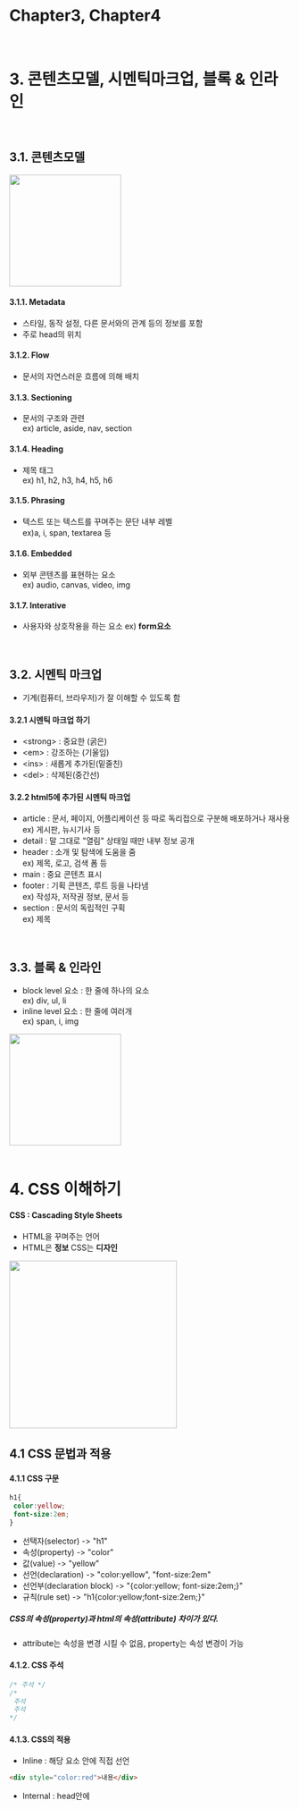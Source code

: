 # Chapter3, Chapter4
<br>

# 3. 콘텐츠모델, 시멘틱마크업, 블록 & 인라인

<br>

## 3.1. 콘텐츠모델
<img src="https://media.prod.mdn.mozit.cloud/attachments/2012/07/09/3704/07b3e5bb546840a09bb35d45b36009a6/Content_categories_venn.png" height="200">

#### 3.1.1. Metadata
 - 스타일, 동작 설정, 다른 문서와의 관계 등의 정보를 포함
 - 주로 head의 위치
#### 3.1.2. Flow
 - 문서의 자연스러운 흐름에 의해 배치
#### 3.1.3. Sectioning
 - 문서의 구조와 관련   
 ex) article, aside, nav, section
 
#### 3.1.4. Heading
 - 제목 태그   
 ex) h1, h2, h3, h4, h5, h6
 
#### 3.1.5. Phrasing
 - 텍스트 또는 텍스트를 꾸며주는 문단 내부 레벨   
 ex)a, i, span, textarea 등
 
#### 3.1.6. Embedded 
 - 외부 콘텐츠를 표현하는 요소   
 ex) audio, canvas, video, img
 
#### 3.1.7. Interative
 - 사용자와 상호작용을 하는 요소
 ex) __form요소__ 
 
<br>
 
## 3.2. 시멘틱 마크업
 - 기계(컴퓨터, 브라우저)가 잘 이해할 수 있도록 함

#### 3.2.1 시멘틱 마크업 하기
 - \<strong> : 중요한 (굵은)
 - \<em> : 강조하는 (기울임)
 - \<ins> : 새롭게 추가된(밑줄친)
 - \<del> : 삭제된(중간선)
 
#### 3.2.2 html5에 추가된 시멘틱 마크업
 - article : 문서, 페이지, 어플리케이션 등 따로 독리접으로 구분해 배포하거나 재사용   
 ex) 게시판, 뉴시기사 등
 - detail : 말 그대로 "열림" 상태일 때만 내부 정보 공개
 - header : 소개 및 탐색에 도움을 줌   
 ex) 제목, 로고, 검색 폼 등
 - main : 중요 콘텐츠 표시
 - footer : 기획 콘텐츠, 루트 등을 나타냄   
 ex) 작성자, 저작권 정보, 문서 등
 - section : 문서의 독립적인 구획   
 ex) 제목
  
<br>

## 3.3. 블록 & 인라인
- block level 요소 : 한 줄에 하나의 요소   
ex) div, ul, li
- inline level 요소 : 한 줄에 여러개   
ex) span, i, img
<img src="https://lh3.googleusercontent.com/proxy/R-pr6E0i-Naii3YU0NDpDN0BHenZstMMO7haZ8FCQeDzuIREsiQQCjzCDIYXjCoRs-AcDjtjbxLCo-yXWR4weaRzGfAfqJJNuy7yBznTzOcfM8wv2bTht_4xEt5by16LM3tuXJAOnwMlprXlb46R7A" height="200">

<br>
<br>

# 4. CSS 이해하기
#### CSS : Cascading Style Sheets
 - HTML을 꾸며주는 언어
 - HTML은 __정보__ CSS는 __디자인__
 
 <img src="https://tutorial.techaltum.com/images/html-css.jpg" height=300>
 
 ## 4.1 CSS 문법과 적용
 
 #### 4.1.1 CSS 구문
 ```CSS
 h1{
  color:yellow;
  font-size:2em;
 }
 ```
- 선택자(selector) -> "h1"
- 속성(property) -> "color"
- 값(value) -> "yellow"
- 선언(declaration) -> "color:yellow", "font-size:2em"
- 선언부(declaration block) -> "{color:yellow; font-size:2em;}"
- 규칙(rule set) -> "h1{color:yellow;font-size:2em;}"

##### CSS의 속성(property)과 html의 속성(attribute) 차이가 있다.
- attribute는 속성을 변경 시킬 수 없음, property는 속성 변경이 가능

#### 4.1.2. CSS 주석
```CSS
/* 주석 */
/*
 주석
 주석
*/
```

#### 4.1.3. CSS의 적용
- Inline : 해당 요소 안에 직접 선언   
```html
<div style="color:red">내용</div>
```
- Internal : head안에 <style> 태그를 넣어 사용
```html
 <head>
  <style> div{color:red;}
  </style>
 </head>
```
- External : 외부시트를 이용   
 ```html
 <!--html코드-->
 <head>
   <link rel="stylesheet" href="CSS위치.css">
 </head>
```

```CSS
/* CSS 코드 */
div{color:red;}
```
- Import : 스타일 시트 내에서 다른 스타일 시트 불러옴
```CSS
 @import url("CSS위치.css");
```

## 4.2 CSS 선택자
#### 4.2.1 선택자 1
- 요소 선택자 : 선택자 부분에 태그를 넣어줌
```CSS
h1{color:red;}
h2{color:red;}
```
- 그룹 선택자 : 선택자를 그룹화함
```CSS
h1,h2{color:red;}
```
- 전체 선택자 : 문서 내에 모든 요소 선택
```CSS
* {color:red;}
```
- class 선택자 : 요소에 구애 받지 않고 스타일 규칙 적용   
또한 class 속성이 여러개 일 수 있음
```html
<p class="foo bar">...</p>
```
```CSS
.foo{font-size:10px;}
.bar{color:blue;}
```   
- id 선택자 : class 처럼 id속성에 값을 넣어줌
```html
<p id="foo">...</p>
```
```CSS
#foo{font-size:10px;}
```   

##### id와 class의 차이는 id는 유일해야 하고 구체성의 값이 다름
#### 4.2.2. 선택자 2
- 선택자의 조합
```CSS
/* p요소이면서 class가 bar */
p.bar{}

/* class가 foo이면서 bar */
.foo.bar{}

/* id가 foo이면서 class가 bar */
#foo.bar{}
```
- 단순 속성
 ```CSS
 /* p태그이면서 class가 있는 경우 */
 p[class]{color:white;}
 /* p태그이면서 class가 있고, id가 있는 경우 */
 p[class][id]{text-decoration:underline;}
 ```
   + 정확한 속성
 ```CSS
 /* p태그이면서 classa가 foo인 경우 */
 p[class="foo"]{color:white;}
 /* p태그이면서 id가 title인 경우 */
 p[id="title"]{text-decoration:underline;}
 ```
  - 부분 속성값
   
    - \[class~="bar"] : 공백으로 구분한 __"bar" 단어가 포함__되는 요소 선택
    - \[class^="bar"] : "bar"로 __시작__하는 요소 선택
    - \[class$="bar"] : "bar"로 __끝나는__ 요소 선택
    - \[class*="bar"] : "bar" __문자가 포함__되는 요소 선택
    
#### 4.2.3. 선택자 3
- 자식 선택자 : 현재 요소의 바로 밑 요소
```CSS
div > span{color:red;}
```
- 자손 선택자 : 현재 요소 밑에 있는 요소
```CSS
div span{color:red;}
```
- 인접 형제 선택자 : 부모가 같은 요소
```CSS
div + span{color:red;}
```

#### 4.2.4. 가상 선택자
- 가상 클래스와 가상 요소로 나뉨
- 가상 클래스 : 미리 정의 해놓은 상황이 되면 스스로 클래스가 적용됨
  - :first-child : 첫 번째 자식 요소 선택
  - :last-child : 마지막 자식 요소 선택
  - :link : 하이퍼 링크이면서 __아직 방문하지 않음__
  - :visited : 이미 __방문한__ 하이퍼 링크
  - :focus : 현재 위치(초점)의 요소에 적용
  - :hover : 마우스 포인터가 있는 요소에 적용
  - :active : 사용자의 입력으로 활성화된 요소에 적용

- 가상요소 : 문서에 존재하지 않는 요소에 내용을 추가하거나 스타일 지정   
 CSS3부터 ::를 사용하지만 하위 브라우저에서 지원하지 않으면 :를 사용
  - ::before : 가장 앞에 요소를 삽입(없는 내용 생성이므로 content 속성을 추가해야함)
  - ::after : 가장 뒤에 요소를 삽입(없는 내용 생성이므로 content 속성을 추가해야함)
  - ::first-line : 요소의 첫 번째 줄에 있는 텍스트
  - ::first-letter : 요소의 첫 번째 글자
  
#### 4.3 구체성
- 선택자(selector)가 우선으로 적용해야 할 규칙(구체성이 높을수록 우선 적용)
- 구체성은 0, 0, 0, 0 으로 이루어져있음
  - !important 사용시 가장 우선권
  - 1, 0, 0, 0 : 인라인 스타일 ( ex. \<p style="color:red">\</p> )
  - 0, 1, 0, 0 : id 속성 값
  - 0, 0, 1, 0 : class 속성, 기타 속성, 가상 클래스
  - 0, 0, 0, 1 : 모든 요소, 가상 요소
  - 0, 0, 0, 0 : * (전체 선택자)
  
```CSS
h1 { ... }  /* 0,0,0,1 */
body h1 { ... }  /* 0,0,0,2 */
.grape { ... }  /* 0,0,1,0 */
*.bright { ... }  /* 0,0,1,0 */
p.bright em.dark { ... }  /* 0,0,2,2 */
#page { ... }  /* 0,1,0,0 */
div#page { ... }  /* 0,1,0,1 */
```

#### 4.4 상속
- 부모 요소를 그대로 물려 받아 자손 요소까지 적용
- 박스 모델의 속성(margin, padding, background, border 등)은 상속되지 않음
```CSS
/* CSS */
* { color: red; }
h1#page { color: gray; }
```
```html
<!--html-->
<h1 id="page">Hello, <em>CSS</em></h1>
```   

###### 다음과 같은 코드가 있을시 "Hello," 회색, "CSS" 빨간색으로 나옴
###### 상속은 구체성이 0,0,0,0 보다 더 낮음 -> 만약 전체 선택자가 없을시 "CSS"도 회색으로 나옴

#### 4.5 캐스케이딩(Cascading)
- 스타일 규칙들이 어떠한 기준으로 요소에 적용되는지
- 규칙
  1. 중요도가 선언되었는지 확인
  2. CSS의 출처에 따라 분류(제작자 > 사용자 > 사용자 에이전트)
  3. 구체성
  4. 선언순서
